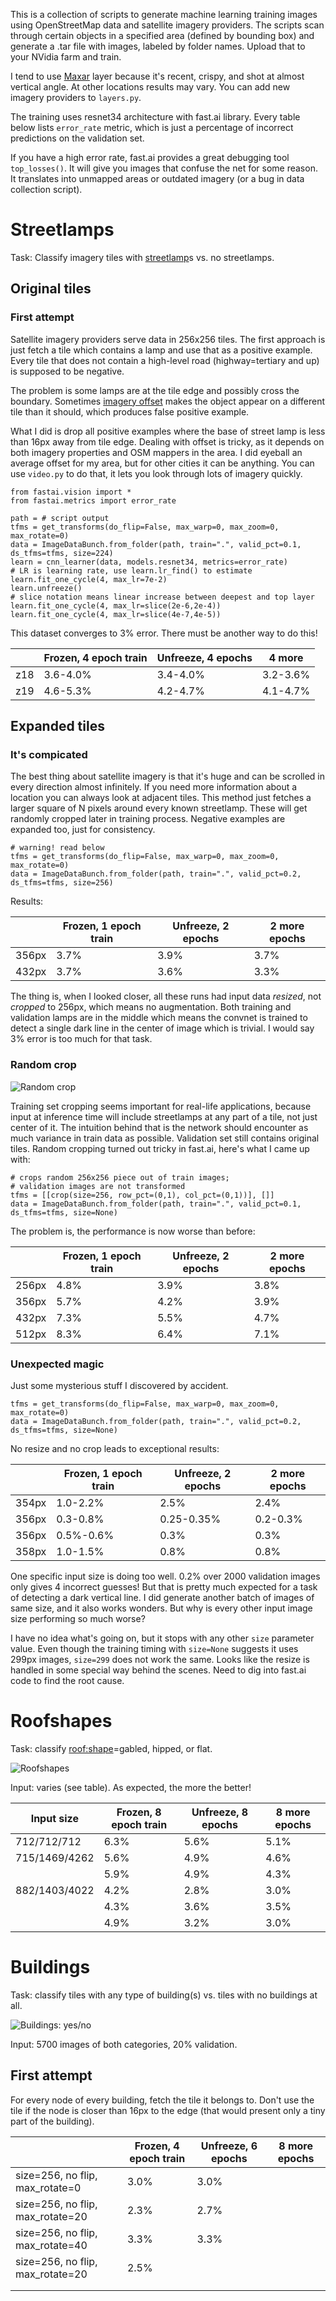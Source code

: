 This is a collection of scripts to generate machine learning training images using OpenStreetMap data and satellite imagery providers. The scripts scan through certain objects in a specified area (defined by bounding box) and generate a .tar file with images, labeled by folder names. Upload that to your NVidia farm and train.

I tend to use [Maxar](https://github.com/osmlab/editor-layer-index/pull/655) layer because it's recent, crispy, and shot at almost vertical angle. At other locations results may vary. You can add new imagery providers to `layers.py`.

The training uses resnet34 architecture with fast.ai library. Every table below lists `error_rate` metric, which is just a percentage of incorrect predictions on the validation set.

If you have a high error rate, fast.ai provides a great debugging tool `top_losses()`. It will give you images that confuse the net for some reason. It translates into unmapped areas or outdated imagery (or a bug in data collection script).

# Streetlamps

Task: Classify imagery tiles with [streetlamp](https://wiki.openstreetmap.org/wiki/Tag:highway%3Dstreet_lamp)s vs. no streetlamps. 

## Original tiles

### First attempt

Satellite imagery providers serve data in 256x256 tiles. The first approach is just fetch a tile which contains a lamp and use that as a positive example. Every tile that does not contain a high-level road (highway=tertiary and up) is supposed to be negative.

The problem is some lamps are at the tile edge and possibly cross the boundary. Sometimes [imagery offset](https://wiki.openstreetmap.org/wiki/Using_Imagery#Frequent_mistakes) makes the object appear on a different tile than it should, which produces false positive example.

What I did is drop all positive examples where the base of street lamp is less than 16px away from tile edge. Dealing with offset is tricky, as it depends on both imagery properties and OSM mappers in the area. I did eyeball an average offset for my area, but for other cities it can be anything. You can use `video.py` to do that, it lets you look through lots of imagery quickly.

```
from fastai.vision import *
from fastai.metrics import error_rate

path = # script output
tfms = get_transforms(do_flip=False, max_warp=0, max_zoom=0, max_rotate=0)
data = ImageDataBunch.from_folder(path, train=".", valid_pct=0.1, ds_tfms=tfms, size=224)
learn = cnn_learner(data, models.resnet34, metrics=error_rate)
# LR is learning rate, use learn.lr_find() to estimate
learn.fit_one_cycle(4, max_lr=7e-2)
learn.unfreeze()
# slice notation means linear increase between deepest and top layer
learn.fit_one_cycle(4, max_lr=slice(2e-6,2e-4))
learn.fit_one_cycle(4, max_lr=slice(4e-7,4e-5))
```

This dataset converges to 3% error. There must be another way to do this!

|      | Frozen, 4 epoch train | Unfreeze, 4 epochs | 4 more   |
| ---- | --------------------- | ------------------ | -------- |
| z18  | 3.6-4.0%              | 3.4-4.0%           | 3.2-3.6% |
| z19  | 4.6-5.3%              | 4.2-4.7%           | 4.1-4.7% |

## Expanded tiles

### It's compicated

The best thing about satellite imagery is that it's huge and can be scrolled in every direction almost infinitely. If you need more information about a location you can always look at adjacent tiles. This method just fetches a larger square of N pixels around every known streetlamp. These will get randomly cropped later in training process. Negative examples are expanded too, just for consistency.

```
# warning! read below
tfms = get_transforms(do_flip=False, max_warp=0, max_zoom=0, max_rotate=0)
data = ImageDataBunch.from_folder(path, train=".", valid_pct=0.2, ds_tfms=tfms, size=256)
```

Results:

|       | Frozen, 1 epoch train | Unfreeze, 2 epochs | 2 more epochs |
| ----- | --------------------- | ------------------ | ------------- |
| 356px | 3.7%                  | 3.9%               | 3.7%          |
| 432px | 3.7%                  | 3.6%               | 3.3%          |

The thing is, when I looked closer, all these runs had input data _resized_, not _cropped_ to 256px, which means no augmentation. Both training and validation lamps are in the middle which means the convnet is trained to detect a single dark line in the center of image which is trivial. I would say 3% error is too much for that task.

### Random crop

![Random crop](readme-images/random_crop.png)

Training set cropping seems important for real-life applications, because input at inference time will include streetlamps at any part of a tile, not just center of it. The intuition behind that is the network should encounter as much variance in train data as possible. Validation set still contains original tiles. Random cropping turned out tricky in fast.ai, here's what I came up with:

```
# crops random 256x256 piece out of train images;
# validation images are not transformed
tfms = [[crop(size=256, row_pct=(0,1), col_pct=(0,1))], []]
data = ImageDataBunch.from_folder(path, train=".", valid_pct=0.1, ds_tfms=tfms, size=None)
```

The problem is, the performance is now worse than before:

|       | Frozen, 1 epoch train | Unfreeze, 2 epochs | 2 more epochs |
| ----- | --------------------- | ------------------ | ------------- |
| 256px | 4.8%                  | 3.9%               | 3.8%          |
| 356px | 5.7%                  | 4.2%               | 3.9%          |
| 432px | 7.3%                  | 5.5%               | 4.7%          |
| 512px | 8.3%                  | 6.4%               | 7.1%          |

### Unexpected magic

Just some mysterious stuff I discovered by accident.

```
tfms = get_transforms(do_flip=False, max_warp=0, max_zoom=0, max_rotate=0)
data = ImageDataBunch.from_folder(path, train=".", valid_pct=0.2, ds_tfms=tfms, size=None)
```

No resize and no crop leads to exceptional results:

|       | Frozen, 1 epoch train | Unfreeze, 2 epochs | 2 more epochs |
| ----- | --------------------- | ------------------ | ------------- |
| 354px | 1.0-2.2%              | 2.5%               | 2.4%          |
| 356px | 0.3-0.8%              | 0.25-0.35%         | 0.2-0.3%      |
| 356px | 0.5%-0.6%             | 0.3%               | 0.3%          |
| 358px | 1.0-1.5%              | 0.8%               | 0.8%          |

One specific input size is doing too well. 0.2% over 2000 validation images only gives 4 incorrect guesses! But that is pretty much expected for a task of detecting a dark vertical line. I did generate another batch of images of same size, and it also works wonders. But why is every other input image size performing so much worse?

I have no idea what's going on, but it stops with any other `size` parameter value. Even though the training timing with `size=None` suggests it uses 299px images, `size=299` does not work the same. Looks like the resize is handled in some special way behind the scenes. Need to dig into fast.ai code to find the root cause.

# Roofshapes

Task: classify [roof:shape](https://wiki.openstreetmap.org/wiki/Simple_3D_buildings#Roof_shape)=gabled, hipped, or flat.

![Roofshapes](readme-images/roofshapes.png)

Input: varies (see table). As expected, the more the better!

| Input size    | Frozen, 8 epoch train | Unfreeze, 8 epochs | 8 more epochs |
| ------------- | --------------------- | ------------------ | ------------- |
| 712/712/712   | 6.3%                  | 5.6%               | 5.1%          |
| 715/1469/4262 | 5.6%                  | 4.9%               | 4.6%          |
|               | 5.9%                  | 4.9%               | 4.3%          |
| 882/1403/4022 | 4.2%                  | 2.8%               | 3.0%          |
|               | 4.3%                  | 3.6%               | 3.5%          |
|               | 4.9%                  | 3.2%               | 3.0%          |

# Buildings

Task: classify tiles with any type of building(s) vs. tiles with no buildings at all.

![Buildings: yes/no](readme-images/buildings_yes_no.png)

Input: 5700 images of both categories, 20% validation.

## First attempt

For every node of every building, fetch the tile it belongs to. Don't use the tile if the node is closer than 16px to the edge (that would present only a tiny part of the building).

|                                  | Frozen, 4 epoch train | Unfreeze, 6 epochs | 8 more epochs |
| -------------------------------- | --------------------- | ------------------ | ------------- |
| size=256, no flip, max_rotate=0  | 3.0%                  | 3.0%               |               |
| size=256, no flip, max_rotate=20 | 2.3%                  | 2.7%               |               |
| size=256, no flip, max_rotate=40 | 3.3%                  | 3.3%               |               |
| size=256, no flip, max_rotate=20 | 2.5%                  |                    |               |
|                                  |                       |                    |               |
|                                  |                       |                    |               |